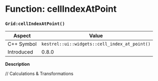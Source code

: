 
# Function: cellIndexAtPoint
### `Grid:cellIndexAtPoint()`

| Aspect | Value |
| --- | --- |
| C++ Symbol | `kestrel::ui::widgets::cell_index_at_point()` |
| Introduced | 0.8.0 |

**Description**

// Calculations & Transformations
